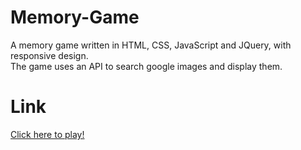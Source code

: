 # Memory-Game
A memory game written in HTML, CSS, JavaScript and JQuery, with responsive design.  
The game uses an API to search google images and display them.

# Link
<a href='https://bit.ly/3AspwmG' type='_blank'>Click here to play!</a>
